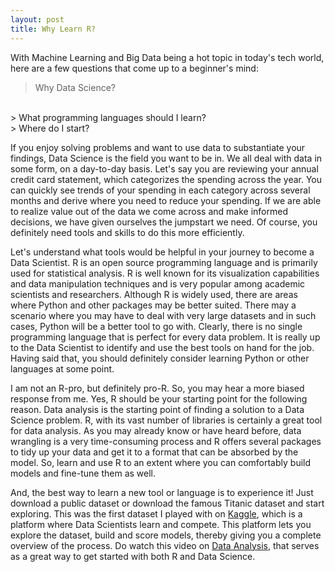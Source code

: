 ```yaml
---
layout: post
title: Why Learn R?
---
```


With Machine Learning and Big Data being a hot topic in today's tech world, here are a few questions that come up to a beginner's mind:

> Why Data Science?
<br>
> What programming languages should I learn?
<br>
> Where do I start?  

If you enjoy solving problems and want to use data to substantiate your findings, Data Science is the field you want to be in.  We all deal with data in some form, on a day-to-day basis.  Let's say you are reviewing your annual credit card statement, which categorizes the spending across the year.  You can quickly see trends of your spending in each category across several months and derive where you need to reduce your spending.  If we are able to realize value out of the data we come across and make informed decisions, we have given ourselves the jumpstart we need.  Of course, you definitely need tools and skills to do this more efficiently.

Let's understand what tools would be helpful in your journey to become a Data Scientist.  R is an open source programming language and is primarily used for statistical analysis.  R is well known for its visualization capabilities and data manipulation techniques and is very popular among academic scientists and researchers.  Although R is widely used, there are areas where Python and other packages may be better suited.  There may a scenario where you may have to deal with very large datasets and in such cases, Python will be a better tool to go with.  Clearly, there is no single programming language that is perfect for every data problem.  It is really up to the Data Scientist to identify and use the best tools on hand for the job.  Having said that, you should definitely consider learning Python or other languages at some point.

I am not an R-pro, but definitely pro-R.  So, you may hear a more biased response from me.  Yes, R should be your starting point for the following reason.  Data analysis is the starting point of finding a solution to a Data Science problem.  R, with its vast number of libraries is certainly a great tool for data analysis.  As you may already know or have heard before, data wrangling is a very time-consuming process and R offers several packages to tidy up your data and get it to a format that can be absorbed by the model.  So, learn and use R to an extent where you can comfortably build models and fine-tune them as well.  

And, the best way to learn a new tool or language is to experience it!  Just download a public dataset or download the famous Titanic dataset and start exploring.  This was the first dataset I played with on [Kaggle](https://www.kaggle.com/), which is a platform where Data Scientists learn and compete.  This platform lets you explore the dataset, build and score models, thereby giving you a complete overview of the process.  Do watch this video on [Data Analysis](https://www.youtube.com/watch?v=32o0DnuRjfg), that serves as a great way to get started with both R and Data Science.

